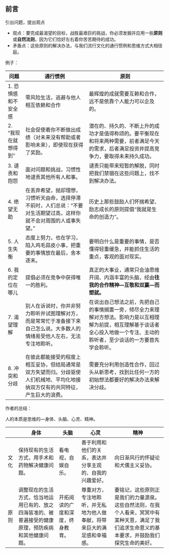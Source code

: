 ## 前言

引出问题，提出观点

- 观点：要完成最渴望的目标，战胜最艰巨的挑战，你必须发掘并应用一些**原则**或**自然法则**，因为它们恰好左右着你苦苦期待的成功。
- 矛盾点：这些原则的解决办法，与我们流行文化的通行惯例和思维方式大相径庭。

例子：

| 问题                | 通行惯例                                                                                                                       | 原则                                                                                                                                                                               |
| ------------------- | ------------------------------------------------------------------------------------------------------------------------------ | ---------------------------------------------------------------------------------------------------------------------------------------------------------------------------------- |
| 1. 恐惧感和不安全感 | 零风险生活，逃避与他人相互依赖和合作                                                                                           | 最辉煌的成就需要互赖和合作，远不是依靠个人能力可以企及的。                                                                                                                         |
| 2. “我现在就想得到” | 社会促使着你不断做出成绩（对未来没有帮助或者影响未来），即使现在获得了奖励。                                                   | 潜在的、持久的、不断上升的成功才是值得称颂的。要平衡现在和将来两种需要，前者满足今天的需求，后者满足投资并提高竞争力，要取得未来持久成功。                                         |
| 3. 谴责和抱怨       | 面对问题和挑战，习惯性地谴责其他所有人和事。                                                                                   | 谴责只能带来短暂的解脱，同时把我们禁锢在这些问题上，找不到解决办法。                                                                                                               |
| 4. 绝望无助         | 在丢弃希望，抛却理想，习惯听天由命，选择停滞不前时，人们总说：“不要对生活期望过高，这样你就不会对周围的人或事失望。”           | 历史上那些鼓励人们怀揣希望、励志成长的原则提倡“我就是生命的创造力”。                                                                                                               |
| 5. 人生失衡         | 态度上努力，也在学习，陷入鸡毛蒜皮小事，把重要的事情放在最后，舍本逐末。                                                       | 要明白什么是重要的事情，是否懂得轻重缓急，并能抓住生活的重点，客观的面对现实。                                                                                                     |
| 6. 我的定位在哪儿   | 提倡必须在竞争中获得唯一的胜利。                                                                                               | 真正的大事业，通常只会油思维开阔、内涵丰富的头脑，经由**往我的合作精神—互敬和双赢—而塑就。**                                                                                       |
| 7. 渴望理解         | 别人在诉说时，你并非努力聆听并试图理解对方，而是常常忙于准备接下来自己怎么说。大多数人的情绪易受他人左右，无法专注地聆听。     | 在说出自己想法之前，先把自己的事情搁置一旁，倾尽全力来理解对方想法。影响力是以互相理解为前提，相互理解基于谈话者全心投入地做一个专注、主动的聆听者，至少谈话的一方要首先学会聆听。 |
| 8. 冲突和分歧       | 在彼此都能接受的程度上相互妥协，但结局通常是双方失望而归。分歧驱使人们机械地、平均化地接纳双方仅有的共同特征，产生巨大的浪费。 | 需要充分利用创造性合作，回过头从新思考，找到比任何一方的初始想法都要好的解决办法来解决分歧。                                                                                       | 

作者的总结：

人的本质是思维的—身体、头脑、心灵、精神。

|      | 身体                                                                                                 | 头脑                             | 心灵                                                                     | 精神                               |
| ---- | ---------------------------------------------------------------------------------------------------- | -------------------------------- | ------------------------------------------------------------------------ | ---------------------------------- |
| 文化 | 保持现有的生活方式，用手术和药物解决健康问题。                                                       | 看电视，自娱自乐。               | 善于利用和他们的关系，表达并分享主观的、自我的兴趣爱好。                 | 向日渐风行的怀疑论和犬儒主义妥协。 |
| 原则 | 调整现在的生活方式，恰当地运用已有的、放之四海皆准的、被普遍接受的健康原理，预防疾病和其他健康问题。 | 开拓阅读的广度和深度，终身教育。 | 尊重对方，专注地聆听，并无私地为他人做奉献，将带来巨大的满足感和幸福感。 |  要铭记，这些原则正是我们的力量源泉。这些自然法则，在我个人看来，冥冥中有某种天意，满足了我们追求生命意义的基本要求，并鼓励我们探究生命的美好。                                  | 


